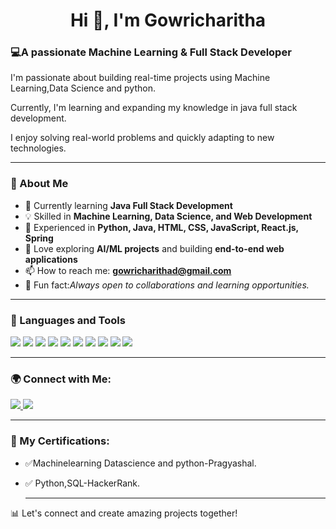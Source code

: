<!-- Header -->
<h1 align="center">Hi 👋, I'm Gowricharitha</h1>
<h3 align="left">💻A passionate Machine Learning & Full Stack Developer</h3>
 <p align="left"> I'm passionate about building real-time projects using Machine Learning,Data Science and python.
 <p align="left"> Currently, I'm learning and expanding my knowledge in java full stack development.
<p align="left">  I enjoy solving real-world problems and quickly adapting to new technologies.




---

<!-- About Me -->

### 💫 About Me


- 🔭 Currently learning **Java Full Stack Development**
- 💡 Skilled in **Machine Learning, Data Science, and Web Development**
- 📜 Experienced in **Python, Java, HTML, CSS, JavaScript, React.js, Spring**
- 🌱 Love exploring **AI/ML projects** and building **end-to-end web applications**
- 📫 How to reach me: **gowricharithad@gmail.com**
- 💬 Fun fact:*Always open to collaborations and learning opportunities.* 

---

<!-- Skills Section -->
### 🚀 Languages and Tools


<p align="left">
  <img src="https://img.shields.io/badge/Python-3670A0?style=for-the-badge&logo=python&logoColor=ffdd54" />
  <img src="https://img.shields.io/badge/Java-ED8B00?style=for-the-badge&logo=openjdk&logoColor=white" />
  <img src="https://img.shields.io/badge/HTML5-E34F26?style=for-the-badge&logo=html5&logoColor=white" />
  <img src="https://img.shields.io/badge/CSS3-1572B6?style=for-the-badge&logo=css3&logoColor=white" />
  <img src="https://img.shields.io/badge/JavaScript-F7DF1E?style=for-the-badge&logo=javascript&logoColor=black" />
  <img src="https://img.shields.io/badge/React-20232A?style=for-the-badge&logo=react&logoColor=61DAFB" />
  <img src="https://img.shields.io/badge/Spring-6DB33F?style=for-the-badge&logo=spring&logoColor=white" />
  <img src="https://img.shields.io/badge/Machine%20Learning-brightgreen?style=for-the-badge&logo=scikit-learn&logoColor=white" />
  <img src="https://img.shields.io/badge/Data%20Science-blue?style=for-the-badge&logo=pandas&logoColor=white" />
  <img src="https://img.shields.io/badge/Mysql-20232A?style=for-the-badge&logo=mysql&logoColor=61DAFB" />
 
</p>





---







<!-- Social Links -->
### 🌍 Connect with Me:
<p align="left">
  <a href="https://www.linkedin.com/in/devarapalli-gowricharitha-1a41a22b6/" target="_blank">
    <img src="https://img.shields.io/badge/LinkedIn-0077B5?style=for-the-badge&logo=linkedin&logoColor=white" />
  </a>
  <a href="mailto:gowricharithad@gmail.com">
    <img src="https://img.shields.io/badge/Email-D14836?style=for-the-badge&logo=gmail&logoColor=white" />
  </a>
</p>

---
<!-- Social Links -->
### 📜 My Certifications:
- <p align="left">✅Machinelearning Datascience and python-Pragyashal.
- <p align="left"> ✅ Python,SQL-HackerRank.

   
   ---



<p align="left">📊   Let's connect and create amazing projects together!



